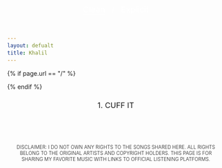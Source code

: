 ```yaml
---
layout: defualt
title: Khalil
---
```


{% if page.url == "/" %}

<style>header a[href="/"] { display: none; } </style>
{% endif %}

<style>body {padding-top:130px;padding-bottom:70px;overflow-x:hidden;}.song-list {max-width:95%;margin:0 auto;padding0;} .song {cursor: pointer;padding:10px;display:flex;align-items:top;justify-content:center;flex-direction:column;padding-bottom:20px;}.tit {display:flex;margin:0 auto;align-items:top;justify-content:center;}.song-number {text-align:right;}.song-title {word-wrap:break-word;text-align:center;font-size:1.1rem;}.platforms {display: none;gap:20px;justify-content:space-around;align-items:center;flex-direction:row;margin:0 auto;padding:0;padding-top:15px;padding-bottom:20px;flex-wrap:wrap;}.platforms a {cursor: pointer;color:transparent;}.platforms img {max-width: 30px;height:30px;margin:0;padding:0;pointer-events:none;}.song-title.text {font-size:1.4rem;}.dis {color:var(--text-color);font-family:var(--font-main);font-weight:300;text-align:center;text-transform:uppercase;font-size:0.7rem;margin:0;padding:0 20px;padding-top:60px;}#bold {font-family:var(--font-main-bold);font-weight:300;}</style>


<div class="toggle-container">
    <button id="cleanBtn" class="active" onclick="setFilter('clean')">Clean</button>
    <span>/</span>
    <button id="explicitBtn" onclick="setFilter('explicit')">Explicit</button>
</div>

<div class="song-list">
<div class="song" onclick="togglePlatforms(this)">
<div class="tit"><span class="song-title">1. CUFF IT</span></div>
<div class="platforms">
<a href="https://music.apple.com/il/album/cuff-it/1630005298?i=1630005850" target="_blank" class="song-link" data-explicit="https://music.apple.com/il/album/cuff-it-explicit/1630005298?i=1630005850"><img src="https://raw.githubusercontent.com/Khalil2000web/Music/refs/heads/main/static/media/apple.svg" alt="Apple Music"></a>
<a href="https://open.spotify.com/track/1xzi1Jcr7mEi9K2RfzLOqS" target="_blank" class="song-link" data-explicit="https://open.spotify.com/track/explicit-version"><img src="https://raw.githubusercontent.com/Khalil2000web/Music/refs/heads/main/static/media/spotify.svg" alt="Spotify"></a>
<a href="https://music.amazon.com/tracks/B0B4KN2RR8" target="_blank" class="song-link" data-explicit="https://music.amazon.com/tracks/B0B4KN2RR8-explicit"><img src="https://raw.githubusercontent.com/Khalil2000web/Music/refs/heads/main/static/media/amazon.svg" alt="Amazon Music"></a>
<a href="https://tidal.com/browse/track/240189297" target="_blank" class="song-link" data-explicit="https://tidal.com/browse/track/explicit-240189297"><img src="https://raw.githubusercontent.com/Khalil2000web/Music/refs/heads/main/static/media/tidal.svg" alt="Tidal"></a>
</div>
</div>
</div>

<style>
    .toggle-container {
        position:fixed;
        top:70px;
        left:50%;
        transform:translateX(-50%);
        width:100%;
        display:flex;align-items:center;justify-content:center;
        text-align: center;
    }
    .toggle-container button {
        border: none;
        background: none;
        font-size: 19px;
        font-weight: normal;
        padding: 5px 15px;
        cursor: pointer;
        font-family:var(--font-main);
        color:white;
        text-underline-offset:5px;
    }
    
    .toggle-container span {
        color:white;
        margin:0;
        padding:0;
        font-size:19px;
    }
    .toggle-container button.active {
        text-decoration: underline;
    }
</style>

<script>
    let explicitMode = false;

    function setFilter(mode) {
        explicitMode = (mode === 'explicit');
        document.getElementById("cleanBtn").classList.toggle("active", !explicitMode);
        document.getElementById("explicitBtn").classList.toggle("active", explicitMode);
        updateSongLinks();
    }

    function togglePlatforms(songElement) {
        document.querySelectorAll(".platforms").forEach(p => p.style.display = "none");
        document.querySelectorAll(".song-title").forEach(t => t.classList.remove("text"));

        songElement.querySelector(".platforms").style.display = "flex";
        songElement.querySelector(".song-title").classList.add("text");
    }

    function updateSongLinks() {
        document.querySelectorAll(".song-link").forEach(link => {
            const cleanLink = link.getAttribute("href"); // Already set in the HTML
            const explicitLink = link.getAttribute("data-explicit");
            link.href = explicitMode ? explicitLink : cleanLink;
        });
    }
</script>



<p class="dis">
<span id="bold">Disclaimer:</span> I do not own any rights to the songs shared here. All rights belong to the original artists and copyright holders. This page is for sharing my favorite music with links to official listening platforms.
</p>